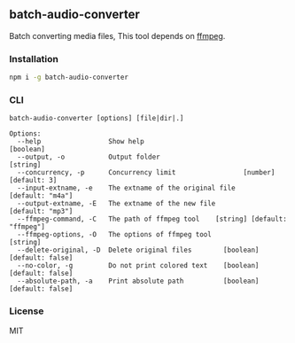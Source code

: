 batch-audio-converter
---

Batch converting media files, This tool depends on [ffmpeg](http://www.ffmpeg.org).

### Installation


```sh
npm i -g batch-audio-converter
```

### CLI

```
batch-audio-converter [options] [file|dir|.]

Options:
  --help                 Show help                                     [boolean]
  --output, -o           Output folder                                  [string]
  --concurrency, -p      Concurrency limit                 [number] [default: 3]
  --input-extname, -e    The extname of the original file       [default: "m4a"]
  --output-extname, -E   The extname of the new file            [default: "mp3"]
  --ffmpeg-command, -C   The path of ffmpeg tool    [string] [default: "ffmpeg"]
  --ffmpeg-options, -O   The options of ffmpeg tool                     [string]
  --delete-original, -D  Delete original files        [boolean] [default: false]
  --no-color, -g         Do not print colored text    [boolean] [default: false]
  --absolute-path, -a    Print absolute path          [boolean] [default: false]
```

### License

MIT
